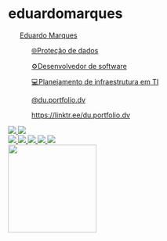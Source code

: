 # eduardomarques
<div>
    <ul><a href="https://linktr.ee/du.portfolio.dv">Eduardo Marques</a><u/>
    <ul>🌐Proteção de dados</ul>
    <ul>⚙️Desenvolvedor de software</ul>
    <ul>💻Planejamento de infraestrutura em TI</ul>
    <ul>@du.portfolio.dv</ul>
    <ul>https://linktr.ee/du.portfolio.dv</ul>
</div>
<div>
      <a href="https://www.instagram.com/du.portfolio.dv/" target="_black"><img src="https://img.shields.io/badge/Instagram-E4405F?style=for-the-badge&logo=instagram&logoColor=white"></a>
      <a href="https://www.linkedin.com/in/eduardo-marques-841779228/" target="_black"><img src="https://img.shields.io/badge/LinkedIn-0077B5?style=for-the-badge&logo=linkedin&logoColor=white"></a>
    
</div>
<div>
    <a href="" target="_black"><img src="https://img.shields.io/badge/HTML5-E34F26?style=for-the-badge&logo=html5&logoColor=white"></a>
    <a href="" target="_black"><img src="https://img.shields.io/badge/CSS3-1572B6?style=for-the-badge&logo=css3&logoColor=white"></a>
    <a href="" target="_black"><img src="https://img.shields.io/badge/JavaScript-323330?style=for-the-badge&logo=javascript&logoColor=F7DF1E"></a>
    <a href="" target="_black"><img src="https://img.shields.io/badge/C%2B%2B-00599C?style=for-the-badge&logo=c%2B%2B&logoColor=white"></a>
    <a href="" target="_black"><img src="https://img.shields.io/badge/PlayStation-003791?style=for-the-badge&logo=playstation&logoColor=white"></a>
<!--     <a href="" target="_black"><img src=""></a> -->
</div>
<div>
    <img height="180em" src="https://github-readme-stats.vercel.app/api?username=eCsmDv&layout=compact&langs_count=16&theme=graywhite"/>
</div>
